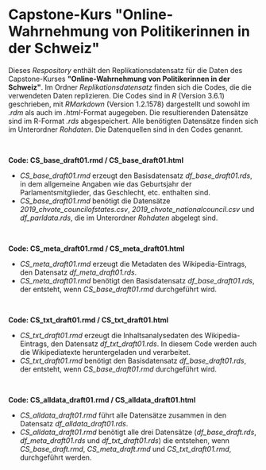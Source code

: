 # Capstone-Kurs "Online-Wahrnehmung von Politikerinnen in der Schweiz"

Dieses _Respository_ enthält den Replikationsdatensatz für die Daten des Capstone-Kurses **"Online-Wahrnehmung von Politikerinnen in der Schweiz"**.
Im Ordner _Replikationsdatensatz_ finden sich die Codes, die die verwendeten Daten replizieren.
Die Codes sind in _R_ (Version 3.6.1) geschrieben, mit _RMarkdown_ (Version 1.2.1578) dargestellt und sowohl im _.rdm_ als auch im _.html_-Format augegeben. 
Die resultierenden Datensätze sind im R-Format _.rds_ abgespeichert. Alle benötigten Datensätze finden sich im Unterordner _Rohdaten_. Die Datenquellen sind in den Codes genannt.

&nbsp;

**Code: CS_base_draft01.rmd / CS_base_draft01.html**
+ _CS_base_draft01.rmd_ erzeugt den Basisdatensatz _df_base_draft01.rds_, in dem allgemeine Angaben wie das Geburtsjahr der Parlamentsmitglieder, das Geschlecht, etc. enthalten sind.
+ _CS_base_draft01.rmd_ benötigt die Datensätze _2019_chvote_councilofstates.csv_, _2019_chvote_nationalcouncil.csv_ und _df_parldata.rds_, die im Unterordner _Rohdaten_ abgelegt sind.

&nbsp;

**Code: CS_meta_draft01.rmd / CS_meta_draft01.html**
+ _CS_meta_draft01.rmd_ erzeugt die Metadaten des Wikipedia-Eintrags, den Datensatz _df_meta_draft01.rds_.
+ _CS_meta_draft01.rmd_ benötigt den Basisdatensatz _df_base_draft01.rds_, der entsteht, wenn _CS_base_draft01.rmd_ durchgeführt wird.

&nbsp;

**Code: CS_txt_draft01.rmd / CS_txt_draft01.html**
+ _CS_txt_draft01.rmd_ erzeugt die Inhaltsanalysedaten des Wikipedia-Eintrags, den Datensatz _df_txt_draft01.rds_. In diesem Code werden auch die Wikipediatexte heruntergeladen und verarbeitet.
+ _CS_txt_draft01.rmd_ benötigt den Basisdatensatz _df_base_draft01.rds_, der entsteht, wenn _CS_base_draft01.rmd_ durchgeführt wird.


&nbsp;

**Code: CS_alldata_draft01.rmd / CS_alldata_draft01.html**
+ _CS_alldata_draft01.rmd_ führt alle Datensätze zusammen in den Datensatz _df_alldata_draft01.rds_. 
+ _CS_alldata_draft01.rmd_ benötigt alle drei Datensätze (_df_base_draft.rds_, _df_meta_draft01.rds_ und _df_txt_draft01.rds_) die entstehen, wenn _CS_base_draft.rmd_, _CS_meta_draft.rmd_ und _CS_txt_draft01.rmd_, durchgeführt werden.

